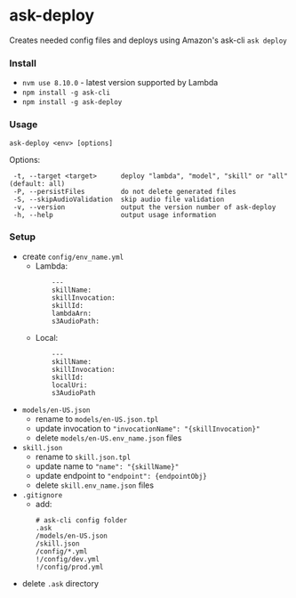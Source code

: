 # ask-deploy
Creates needed config files and deploys using Amazon's ask-cli `ask deploy`

### Install
* `nvm use 8.10.0` - latest version supported by Lambda
* `npm install -g ask-cli`
* `npm install -g ask-deploy`

### Usage
`ask-deploy <env> [options]`

Options:
````
 -t, --target <target>      deploy "lambda", "model", "skill" or "all" (default: all)
 -P, --persistFiles         do not delete generated files
 -S, --skipAudioValidation  skip audio file validation
 -v, --version              output the version number of ask-deploy
 -h, --help                 output usage information
````

### Setup
* create  `config/env_name.yml`
    * Lambda:
        ````
            ---
            skillName: 
            skillInvocation: 
            skillId: 
            lambdaArn:
            s3AudioPath:
        ````
    * Local:
        ````
            ---
            skillName: 
            skillInvocation: 
            skillId: 
            localUri:
            s3AudioPath
        ````
* `models/en-US.json`
    * rename to `models/en-US.json.tpl`
    * update invocation to `"invocationName": "{skillInvocation}"`
    * delete `models/en-US.env_name.json` files
* `skill.json`
    * rename to `skill.json.tpl`
    * update name to `"name": "{skillName}"`
    * update endpoint to `"endpoint": {endpointObj}`
     * delete `skill.env_name.json` files
* `.gitignore`
    * add:
        ````
        # ask-cli config folder
        .ask
        /models/en-US.json
        /skill.json
        /config/*.yml
        !/config/dev.yml
        !/config/prod.yml
        ````
* delete `.ask` directory
